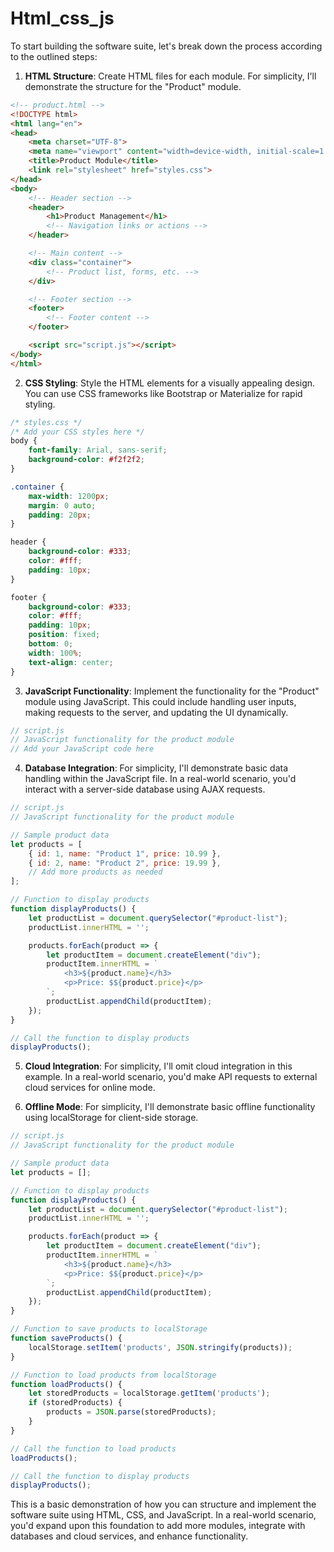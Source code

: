 # Html_css_js
To start building the software suite, let's break down the process according to the outlined steps:

1. **HTML Structure**:
   Create HTML files for each module. For simplicity, I'll demonstrate the structure for the "Product" module.

```html
<!-- product.html -->
<!DOCTYPE html>
<html lang="en">
<head>
    <meta charset="UTF-8">
    <meta name="viewport" content="width=device-width, initial-scale=1.0">
    <title>Product Module</title>
    <link rel="stylesheet" href="styles.css">
</head>
<body>
    <!-- Header section -->
    <header>
        <h1>Product Management</h1>
        <!-- Navigation links or actions -->
    </header>

    <!-- Main content -->
    <div class="container">
        <!-- Product list, forms, etc. -->
    </div>

    <!-- Footer section -->
    <footer>
        <!-- Footer content -->
    </footer>

    <script src="script.js"></script>
</body>
</html>
```

2. **CSS Styling**:
   Style the HTML elements for a visually appealing design. You can use CSS frameworks like Bootstrap or Materialize for rapid styling.

```css
/* styles.css */
/* Add your CSS styles here */
body {
    font-family: Arial, sans-serif;
    background-color: #f2f2f2;
}

.container {
    max-width: 1200px;
    margin: 0 auto;
    padding: 20px;
}

header {
    background-color: #333;
    color: #fff;
    padding: 10px;
}

footer {
    background-color: #333;
    color: #fff;
    padding: 10px;
    position: fixed;
    bottom: 0;
    width: 100%;
    text-align: center;
}
```

3. **JavaScript Functionality**:
   Implement the functionality for the "Product" module using JavaScript. This could include handling user inputs, making requests to the server, and updating the UI dynamically.

```javascript
// script.js
// JavaScript functionality for the product module
// Add your JavaScript code here
```

4. **Database Integration**:
   For simplicity, I'll demonstrate basic data handling within the JavaScript file. In a real-world scenario, you'd interact with a server-side database using AJAX requests.

```javascript
// script.js
// JavaScript functionality for the product module

// Sample product data
let products = [
    { id: 1, name: "Product 1", price: 10.99 },
    { id: 2, name: "Product 2", price: 19.99 },
    // Add more products as needed
];

// Function to display products
function displayProducts() {
    let productList = document.querySelector("#product-list");
    productList.innerHTML = '';

    products.forEach(product => {
        let productItem = document.createElement("div");
        productItem.innerHTML = `
            <h3>${product.name}</h3>
            <p>Price: $${product.price}</p>
        `;
        productList.appendChild(productItem);
    });
}

// Call the function to display products
displayProducts();
```

5. **Cloud Integration**:
   For simplicity, I'll omit cloud integration in this example. In a real-world scenario, you'd make API requests to external cloud services for online mode.

6. **Offline Mode**:
   For simplicity, I'll demonstrate basic offline functionality using localStorage for client-side storage.

```javascript
// script.js
// JavaScript functionality for the product module

// Sample product data
let products = [];

// Function to display products
function displayProducts() {
    let productList = document.querySelector("#product-list");
    productList.innerHTML = '';

    products.forEach(product => {
        let productItem = document.createElement("div");
        productItem.innerHTML = `
            <h3>${product.name}</h3>
            <p>Price: $${product.price}</p>
        `;
        productList.appendChild(productItem);
    });
}

// Function to save products to localStorage
function saveProducts() {
    localStorage.setItem('products', JSON.stringify(products));
}

// Function to load products from localStorage
function loadProducts() {
    let storedProducts = localStorage.getItem('products');
    if (storedProducts) {
        products = JSON.parse(storedProducts);
    }
}

// Call the function to load products
loadProducts();

// Call the function to display products
displayProducts();
```

This is a basic demonstration of how you can structure and implement the software suite using HTML, CSS, and JavaScript. In a real-world scenario, you'd expand upon this foundation to add more modules, integrate with databases and cloud services, and enhance functionality.
